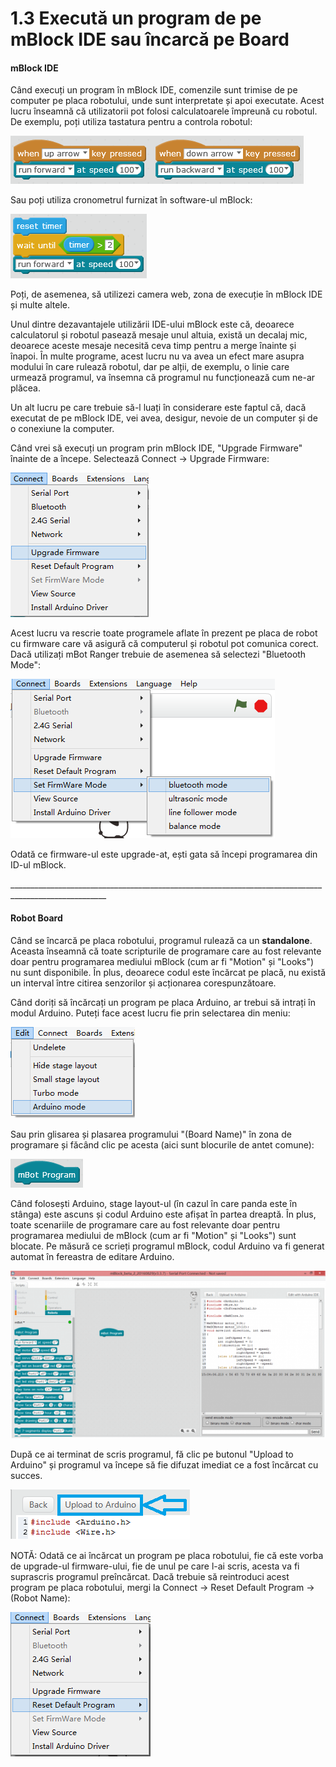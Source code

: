 # 1.3 Execută un program de pe mBlock IDE sau încarcă pe Board

#### mBlock IDE

Când execuți un program în mBlock IDE, comenzile sunt trimise de pe computer pe placa robotului, unde sunt interpretate și apoi executate. Acest lucru înseamnă că utilizatorii pot folosi calculatoarele împreună cu robotul. De exemplu, poți utiliza tastatura pentru a controla robotul:

![](../.gitbook/assets/image%20%28104%29.png)

Sau poți utiliza cronometrul furnizat în software-ul mBlock:

![](../.gitbook/assets/image%20%2834%29.png)

Poți, de asemenea, să utilizezi camera web, zona de execuție în mBlock IDE și multe altele.

Unul dintre dezavantajele utilizării IDE-ului mBlock este că, deoarece calculatorul și robotul pasează mesaje unul altuia, există un decalaj mic, deoarece aceste mesaje necesită ceva timp pentru a merge înainte și înapoi. În multe programe, acest lucru nu va avea un efect mare asupra modului în care rulează robotul, dar pe alții, de exemplu, o linie care urmează programul, va însemna că programul nu funcționează cum ne-ar plăcea.

Un alt lucru pe care trebuie să-l luați în considerare este faptul că, dacă executat de pe mBlock IDE, vei avea, desigur, nevoie de un computer și de o conexiune la computer. 

Când vrei să execuți un program prin mBlock IDE, "Upgrade Firmware" înainte de a începe. Selectează Connect -&gt; Upgrade Firmware:

![](../.gitbook/assets/image%20%2811%29.png)

Acest lucru va rescrie toate programele aflate în prezent pe placa de robot cu firmware care vă asigură că computerul și robotul pot comunica corect. Dacă utilizați mBot Ranger trebuie de asemenea să selectezi "Bluetooth Mode":

![](../.gitbook/assets/image%20%2815%29.png)

Odată ce firmware-ul este upgrade-at, ești gata să începi programarea din ID-ul mBlock.

\_\_\_\_\_\_\_\_\_\_\_\_\_\_\_\_\_\_\_\_\_\_\_\_\_\_\_\_\_\_\_\_\_\_\_\_\_\_\_\_\_\_\_\_\_\_\_\_\_\_\_\_\_\_\_\_\_\_\_\_\_\_\_\_\_\_\_\_\_\_\_\_\_\_\_\_\_\_\_\_\_\_\_\_\_\_\_\_\_\_\_\_\_\_\_\_\_\_\_\_\_\_

#### Robot Board

Când se încarcă pe placa robotului, programul rulează ca un **standalone**. Aceasta înseamnă că toate scripturile de programare care au fost relevante doar pentru programarea mediului mBlock \(cum ar fi "Motion" și "Looks"\) nu sunt disponibile. În plus, deoarece codul este încărcat pe placă, nu există un interval între citirea senzorilor și acționarea corespunzătoare.

Când doriți să încărcați un program pe placa Arduino, ar trebui să intrați în modul Arduino. Puteți face acest lucru fie prin selectarea din meniu:

![](../.gitbook/assets/image%20%2861%29.png)

Sau prin glisarea și plasarea programului "\(Board Name\)" în zona de programare și făcând clic pe acesta \(aici sunt blocurile de antet comune\):

![](../.gitbook/assets/image%20%28141%29.png)

Când folosești Arduino, stage layout-ul \(în cazul în care panda este în stânga\) este ascuns și codul Arduino este afișat în partea dreaptă. În plus, toate scenariile de programare care au fost relevante doar pentru programarea mediului de mBlock \(cum ar fi "Motion" și "Looks"\) sunt blocate. Pe măsură ce scrieți programul mBlock, codul Arduino va fi generat automat în fereastra de editare Arduino.

![](../.gitbook/assets/image%20%28125%29.png)

  
După ce ai terminat de scris programul, fă clic pe butonul "Upload to Arduino" și programul va începe să fie difuzat imediat ce a fost încărcat cu succes.

![](../.gitbook/assets/image%20%2852%29.png)

NOTĂ: Odată ce ai încărcat un program pe placa robotului, fie că este vorba de upgrade-ul firmware-ului, fie de unul pe care l-ai scris, acesta va fi suprascris programul preîncărcat. Dacă trebuie să reintroduci acest program pe placa robotului, mergi la Connect -&gt; Reset Default Program -&gt; \(Robot Name\):

![](../.gitbook/assets/image%20%28119%29.png)

